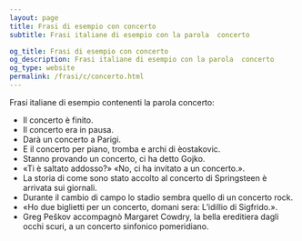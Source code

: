 ```yaml
---
layout: page
title: Frasi di esempio con concerto 
subtitle: Frasi italiane di esempio con la parola  concerto

og_title: Frasi di esempio con concerto 
og_description: Frasi italiane di esempio con la parola  concerto
og_type: website
permalink: /frasi/c/concerto.html
---
```


Frasi italiane di esempio contenenti la parola concerto:


- Il concerto è finito.
- Il concerto era in pausa.
- Darà un concerto a Parigi.
- E il concerto per piano, tromba e archi di èostakovic.
- Stanno provando un concerto, ci ha detto Gojko.
- «Ti è saltato addosso?» «No, ci ha invitato a un concerto.».
- La storia di come sono stato accolto al concerto di Springsteen è arrivata sui giornali.
- Durante il cambio di campo lo stadio sembra quello di un concerto rock.
- «Ho due biglietti per un concerto, domani sera: L’idillio di Sigfrido.».
- Greg Peškov accompagnò Margaret Cowdry, la bella ereditiera dagli occhi scuri, a un concerto sinfonico pomeridiano.
